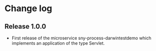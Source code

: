 # Change log

## Release 1.0.0

- First release of the microservice sny-process-darwintestdemo which implements an application of the type
Servlet.
